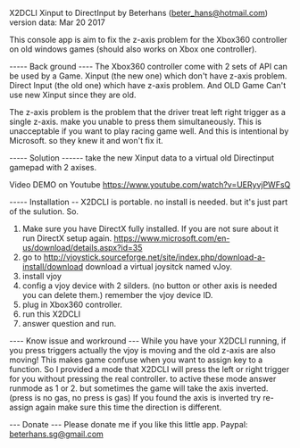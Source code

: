 X2DCLI
Xinput to DirectInput
by Beterhans (beter_hans@hotmail.com)
version data: Mar 20 2017

This console app is aim to fix the z-axis problem for the Xbox360 controller on old windows games (should also works on Xbox one controller).

----- Back ground ----
The Xbox360 controller come with 2 sets of API can be used by a Game.
Xinput (the new one) which don't have z-axis problem.
Direct Input (the old one) which have z-axis problem.
And OLD Game Can't use new Xinput since they are old.

The z-axis problem is the problem that the driver treat left right trigger as a single z-axis. make you unable to press them simultaneously.
This is unacceptable if you want to play racing game well.
And this is intentional by Microsoft. so they knew it and won't fix it.

----- Solution ------
take the new Xinput data to a virtual old Directinput gamepad with 2 axises.

Video DEMO on Youtube
https://www.youtube.com/watch?v=UERyvjPWFsQ

----- Installation --
X2DCLI is portable. no install is needed. but it's just part of the sulution.
So.
1. Make sure you have DirectX fully installed. If you are not sure about it run DirectX setup again. https://www.microsoft.com/en-us/download/details.aspx?id=35
2. go to http://vjoystick.sourceforge.net/site/index.php/download-a-install/download download a virtual joysitck named vJoy.
3. install vjoy
4. config a vjoy device with 2 silders. (no button or other axis is needed you can delete them.) remember the vjoy device ID.
5. plug in Xbox360 controller.
6. run this X2DCLI
7. answer question and run.

---- Know issue and workround ---
While you have your X2DCLI running, if you press triggers actually the vjoy is moving and the old z-axis are also moving!
This makes game confuse when you want to assign key to a function.
So I provided a mode that X2DCLI will press the left or right trigger for you without pressing the real controller.
to active these mode answer runmode as 1 or 2.
but sometimes the game will take the axis inverted. (press is no gas, no press is gas) If you found the axis is inverted try re-assign again make sure this time the direction is different.


--- Donate ---
Please donate me if you like this little app.
Paypal: beterhans.sg@gmail.com
